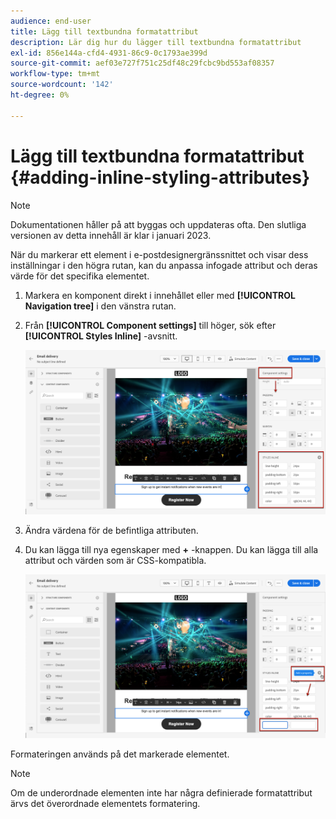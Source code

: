 ```yaml
---
audience: end-user
title: Lägg till textbundna formatattribut
description: Lär dig hur du lägger till textbundna formatattribut
exl-id: 856e144a-cfd4-4931-86c9-0c1793ae399d
source-git-commit: aef03e727f751c25df48c29fcbc9bd553af08357
workflow-type: tm+mt
source-wordcount: '142'
ht-degree: 0%

---
```


# Lägg till textbundna formatattribut {#adding-inline-styling-attributes}

>[!NOTE]
>
>Dokumentationen håller på att byggas och uppdateras ofta. Den slutliga versionen av detta innehåll är klar i januari 2023.

När du markerar ett element i e-postdesignergränssnittet och visar dess inställningar i den högra rutan, kan du anpassa infogade attribut och deras värde för det specifika elementet.

1. Markera en komponent direkt i innehållet eller med **[!UICONTROL Navigation tree]** i den vänstra rutan.

1. Från **[!UICONTROL Component settings]** till höger, sök efter **[!UICONTROL Styles Inline]** -avsnitt.

   ![](assets/styles_1.png)

1. Ändra värdena för de befintliga attributen.

1. Du kan lägga till nya egenskaper med **+** -knappen. Du kan lägga till alla attribut och värden som är CSS-kompatibla.

   ![](assets/styles_2.png)

Formateringen används på det markerade elementet.

>[!NOTE]
>
>Om de underordnade elementen inte har några definierade formatattribut ärvs det överordnade elementets formatering.

